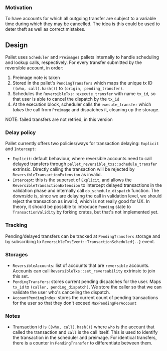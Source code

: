 ### Motivation

To have accounts for which all outgoing transfer are subject to a variable time during which they may be cancelled. The idea is this could be used to deter theft as well as correct mistakes.

## Design

Pallet uses `Scheduler` and `Preimages` pallets internally to handle scheduling and lookup calls, respectively. For every transfer submitted by the reversible account, in order:
1. Preimage note is taken 
2. Stored in the pallet's `PendingTransfers` which maps the unique tx ID `((who, call).hash())` to `(origin, pending_transfer)`. 
3. Schedules the `ReversibleTxs::execute_transfer` with name `tx_id`, so that user is able to cancel the dispatch by the `tx_id`
4. At the execution block, scheduler calls the `execute_transfer` which *takes* the call from `Preimage` and dispatches it, cleaning up the storage.

NOTE: failed transfers are not retried, in this version

### Delay policy

Pallet currently offers two policies/ways for transaction delaying: `Explicit` and `Intercept`:

- `Explicit`: default behaviour, where reversible accounts need to call delayed transfers through `pallet_reversible_txs::schedule_transfer` extrinsic. Directly calling the transaction will be rejected by `ReversibleTransactionExtension` as invalid.
- `Intercept`: this is the superset of `Explicit`, and allows the `ReversibleTransactionExtension` to intercept delayed transactions in the validation phase and internally call `do_schedule_dispatch` function. The downside is, since we are delaying the call in validation level, we should reject the transaction as invalid, which is not really good for UX. In theory, it should be possible to introduce `Pending` state to `TransactionValidity` by forking crates, but that's not implemented yet.

### Tracking

Pending/delayed transfers can be tracked at `PendingTransfers` storage and by subscribing to `ReversibleTxsEvent::TransactionScheduled{..}` event.

### Storages

- `ReversibleAccounts`: list of accounts that are `reversible` accounts. Accounts can call `ReversibleTxs::set_reversability` extrinsic to join this set.
- `PendingTransfers`: stores current pending dispatches for the user. Maps `tx_id` to `(caller, pending_dispatch)`. We store the caller so that we can validate the user who's canceling the dispatch.
- `AccountPendingIndex`: stores the current count of pending transactions for the user so that they don't exceed `MaxPendingPerAccount`

### Notes

- Transaction id is `((who, call).hash())` where `who` is the account that called the transaction and `call` is the call itself. This is used to identify the transaction in the scheduler and preimage. For identical transfers, there is a counter in `PendingTransfer` to differentiate between them.
